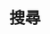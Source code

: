 ---
title: "搜尋" # in any language you want
layout: "search" # is necessary
# url: "/archive"
# description: "Description for Search"
summary: "search"
---